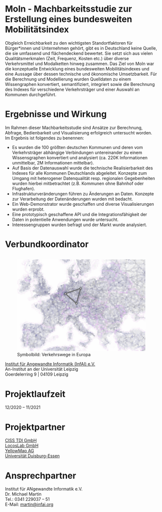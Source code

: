 

# MoIn - Machbarkeitsstudie zur Erstellung eines bundesweiten Mobilitätsindex

Obgleich Erreichbarkeit zu den wichtigsten Standortfaktoren für Bürger*innen und Unternehmen gehört, gibt es in Deutschland keine Quelle, die sie umfassend und flächendeckend bewertet. Sie setzt sich aus vielen Qualitätsmerkmalen (Zeit, Frequenz, Kosten etc.) über diverse Verkehrsmittel und Modalketten hinweg zusammen. Das Ziel von MoIn war die konzeptuelle Entwicklung eines bundesweiten Mobilitätsindexes und eine Aussage über dessen technische und ökonomische Umsetzbarkeit. Für die Berechnung und Modellierung wurden Quelldaten zu einem Wissengraphen konvertiert, semantifiziert, integriert sowie die Berechnung des Indexes für verschiedene Verkehrsträger und einer Auswahl an Kommunen durchgeführt. 

# Ergebnisse und Wirkung

Im Rahmen dieser Machbarkeitsstudie sind Ansätze zur Berechnung, Abfrage, Bedienbarkeit und Visualisierung erfolgreich untersucht worden. Im Ergebnis ist folgendes zu benennen:
- Es wurden die 100 größten deutschen Kommunen und deren vom Verkehrsträger abhängige Verbindungen untereinander zu einem Wissensgraphen konvertiert und analysiert (ca. 220K Informationen unmittelbar, 2M Informationen mittelbar).
- Auf Basis der Datenauswahl wurde die technische Realisierbarkeit des Indexes für alle Kommunen Deutschlands abgeleitet. Konzepte zum Umgang mit heterogener Datenqualität resp. regionalen Gegebenheiten wurden hierbei mitbetrachtet (z.B. Kommunen ohne Bahnhof oder Flughafen).
- Infrastrukturveränderungen führen zu Änderungen an Daten. Konzepte zur Verarbeitung der Datenänderungen wurden mit bedacht.  
- Ein Web-Demonstrator wurde geschaffen und diverse Visualisierungen wurden erprobt. 
- Eine prototypisch geschaffene API und die Integrationsfähigkeit der Daten in potentielle Anwendungen wurde untersucht.
- Interessengruppen wurden befragt und der Markt wurde analysiert.



# Verbundkoordinator

<figure style="float:right">
  <img src="assets/images/moin-map.png" width="500px">
  <figcaption>Symbolbild: Verkehrswege in Europa</figcaption>
</figure>

[Institut für Angewandte Informatik (InfAI) e.V.](https://www.infai.org)  
An-Institut an der Universität Leipzig  
Goerdelerring 9 | 04109 Leipzig  

# Projektlaufzeit
12/2020 – 11/2021

# Projektpartner
[CISS TDI GmbH](https://www.ciss.de/)  
[LocosLab GmbH](https://www.locoslab.com)  
[YellowMap AG](https://www.yellowmap.com/)  
[Universität Duisburg-Essen](https://www.nes.uni-due.de)  

# Ansprechpartner
Institut für ANgewandte Informatik e.V.  
Dr. Michael Martin  
Tel.: 0341  229037 – 51  
E-Mail: martin@infai.org  





